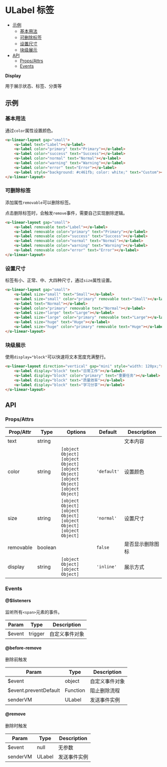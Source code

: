 <!-- 该 README.md 根据 api.yaml 和 docs/*.md 自动生成，为了方便在 GitHub 和 NPM 上查阅。如需修改，请查看源文件 -->

# ULabel 标签

- [示例](#示例)
    - [基本用法](#基本用法)
    - [可删除标签](#可删除标签)
    - [设置尺寸](#设置尺寸)
    - [块级展示](#块级展示)
- [API]()
    - [Props/Attrs](#propsattrs)
    - [Events](#events)

**Display**

用于展示状态、标签、分类等

## 示例
### 基本用法

通过`color`属性设置颜色。

``` html
<u-linear-layout gap="small">
    <u-label text="Label"></u-label>
    <u-label color="primary" text="Primary"></u-label>
    <u-label color="success" text="Success"></u-label>
    <u-label color="normal" text="Normal"></u-label>
    <u-label color="warning" text="Warning"></u-label>
    <u-label color="error" text="Error"></u-label>
    <u-label style="background: #c461fb; color: white;" text="Custom"></u-label>
</u-linear-layout>
```

### 可删除标签

添加属性`removable`可以删除标签。

点击删除标签时，会触发`remove`事件，需要自己实现删除逻辑。

``` html
<u-linear-layout gap="small">
    <u-label removable text="Label"></u-label>
    <u-label removable color="primary" text="Primary"></u-label>
    <u-label removable color="success" text="Success"></u-label>
    <u-label removable color="normal" text="Normal"></u-label>
    <u-label removable color="warning" text="Warning"></u-label>
    <u-label removable color="error" text="Error"></u-label>
</u-linear-layout>
```

### 设置尺寸

标签有小、正常、中、大四种尺寸，通过`size`属性设置。

``` html
<u-linear-layout gap="small">
    <u-label size="small" text="Small"></u-label>
    <u-label size="small" color="primary" removable text="Small"></u-label>
    <u-label text="Normal"></u-label>
    <u-label color="primary" removable text="Normal"></u-label>
    <u-label size="large" text="Large"></u-label>
    <u-label size="large" color="primary" removable text="Large"></u-label>
    <u-label size="huge" text="Huge"></u-label>
    <u-label size="huge" color="primary" removable text="Huge"></u-label>
</u-linear-layout>
```

### 块级展示

使用`display="block"`可以快速将文本宽度充满整行。

``` html
<u-linear-layout direction="vertical" gap="mini" style="width: 120px;">
    <u-label display="block" text="日常工作"></u-label>
    <u-label display="block" color="primary" text="重要任务"></u-label>
    <u-label display="block" text="质量效率"></u-label>
    <u-label display="block" text="学习分享"></u-label>
</u-linear-layout>
```

## API
### Props/Attrs

| Prop/Attr | Type | Options | Default | Description |
| --------- | ---- | ------- | ------- | ----------- |
| text | string |  |  | 文本内容 |
| color | string | `[object Object]`<br/>`[object Object]`<br/>`[object Object]`<br/>`[object Object]`<br/>`[object Object]` | `'default'` | 设置颜色 |
| size | string | `[object Object]`<br/>`[object Object]`<br/>`[object Object]`<br/>`[object Object]` | `'normal'` | 设置尺寸 |
| removable | boolean |  | `false` | 是否显示删除图标 |
| display | string | `[object Object]`<br/>`[object Object]` | `'inline'` | 展示方式 |

### Events

#### @$listeners

监听所有`<span>`元素的事件。

| Param | Type | Description |
| ----- | ---- | ----------- |
| $event | trigger | 自定义事件对象 |

#### @before-remove

删除前触发

| Param | Type | Description |
| ----- | ---- | ----------- |
| $event | object | 自定义事件对象 |
| $event.preventDefault | Function | 阻止删除流程 |
| senderVM | ULabel | 发送事件实例 |

#### @remove

删除时触发

| Param | Type | Description |
| ----- | ---- | ----------- |
| $event | null | 无参数 |
| senderVM | ULabel | 发送事件实例 |


